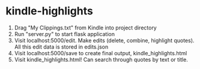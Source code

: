 # kindle-highlights

1. Drag "My Clippings.txt" from Kindle into project directory
2. Run "server.py" to start flask application
3. Visit localhost:5000/edit. Make edits (delete, combine, highlight quotes). All this edit data is stored in edits.json
4. Visit localhost:5000/save to create final output, kindle_highlights.html
5. Visit kindle_highlights.html! Can search through quotes by text or title.
